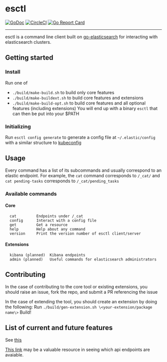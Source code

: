 # esctl

[![GoDoc](https://godoc.org/github.com/geoffmore/esctl-go?status.svg)](http://godoc.org/github.com/geoffmore/esctl-go)
[![CircleCI](https://circleci.com/gh/geoffmore/esctl-go.svg?style=svg)](https://circleci.com/gh/geoffmore/esctl-go)
[![Go Report Card](https://goreportcard.com/badge/github.com/geoffmore/esctl-go)](https://goreportcard.com/report/github.com/geoffmore/esctl-go)

----

esctl is a command line client built on [go-elasticsearch](https://github.com/elastic/go-elasticsearch) for interacting with elasticsearch clusters.

## Getting started
### Install
Run one of 
* `./build/make-build.sh` to build only core features
* `./build/make-buildext.sh` to build core features and extensions
* `./build/make-build-opt.sh` to build core features and all optional features
  (including extensions)
You will end up with a binary `esctl` that can then be put into your $PATH
### Initializing
Run `esctl config generate` to generate a config file at `~/.elastic/config` with a similar structure to
[kubeconfig](https://kubernetes.io/docs/concepts/configuration/organize-cluster-access-kubeconfig) 

## Usage
Every command has a list of its subcommands and usually correspond to an elastic
endpoint. For example, the `cat` command corresponds to `/_cat/` and `cat
pending-tasks` corresponds to `/_cat/pending_tasks`

### Available commands
#### Core
```
  cat         Endpoints under /_cat
  config      Interact with a config file
  get         Get a resource
  help        Help about any command
  version     Print the version number of esctl client/server
```
#### Extensions
```
  kibana (planned)  Kibana endpoints
  admin (planned)   Useful commands for elasticsearch administrators
```
## Contributing
In the case of contributing to the core tool or existing extensions, you should
raise an issue,
fork the repo, 
and submit a PR referencing the issue

In the case of extending the tool, you should
create an extension by doing the following:
Run `./build/gen-extension.sh \<your-extension/package name\>`
Build!

## List of current and future features
See [this](TODO.md)

[This link](https://github.com/elastic/elasticsearch/tree/master/rest-api-spec/src/main/resources/rest-api-spec/api) may be a valuable resource in seeing which api endpoints are avaiable.
